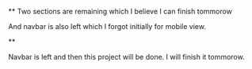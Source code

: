**
 Two sections are remaining which I believe I can finish tommorow

 And navbar is also left which I forgot initially for mobile view.

 **

 Navbar is left and then this project will be done.
 I will finish it tommorow.
